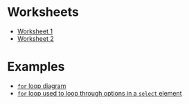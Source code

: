 # Worksheets

- [Worksheet 1](syst10199/worksheets/worksheet_01.md)
- [Worksheet 2](syst10199/worksheets/worksheet_02.md)


# Examples

- [`for` loop diagram](syst10199/set2/for_loop_diagram.html)
- [`for` loop used to loop through options in a `select` element](syst10199/set2/for_loop_diagram.html)
